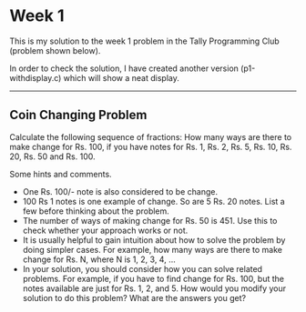 Week 1
======

This is my solution to the week 1 problem in the Tally Programming Club (problem shown below).

In order to check the solution, I have created another version (p1-withdisplay.c) which will show a neat display.

-------------------------------------------------------

Coin Changing Problem
---------------------
Calculate the following sequence of fractions:
How many ways are there to make change for Rs. 100, if you have notes for Rs. 1, Rs. 2, Rs. 5, Rs. 10, Rs. 20, Rs. 50 and Rs. 100.

Some hints and comments.
* One Rs. 100/- note is also considered to be change.
* 100 Rs 1 notes is one example of change. So are 5 Rs. 20 notes. List a few before thinking about the problem.
* The number of ways of making change for Rs. 50 is 451. Use this to check whether your approach works or not.
* It is usually helpful to gain intuition about how to solve the problem by doing simpler cases. For example, how many ways are there to make change for Rs. N, where N is 1, 2, 3, 4, ...
* In your solution, you should consider how you can solve related problems. For example, if you have to find change for Rs. 100, but the notes available are just for Rs. 1, 2, and 5. How would you modify your solution to do this problem? What are the answers you get?

